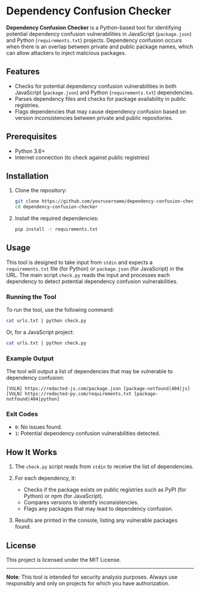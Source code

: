 
# Dependency Confusion Checker

**Dependency Confusion Checker** is a Python-based tool for identifying potential dependency confusion vulnerabilities in JavaScript (`package.json`) and Python (`requirements.txt`) projects. Dependency confusion occurs when there is an overlap between private and public package names, which can allow attackers to inject malicious packages.

## Features

- Checks for potential dependency confusion vulnerabilities in both JavaScript (`package.json`) and Python (`requirements.txt`) dependencies.
- Parses dependency files and checks for package availability in public registries.
- Flags dependencies that may cause dependency confusion based on version inconsistencies between private and public repositories.

## Prerequisites

- Python 3.6+
- Internet connection (to check against public registries)

## Installation

1. Clone the repository:

   ```bash
   git clone https://github.com/yourusername/dependency-confusion-checker.git
   cd dependency-confusion-checker
   ```

2. Install the required dependencies:

   ```bash
   pip install -r requirements.txt
   ```

## Usage

This tool is designed to take input from `stdin` and expects a `requirements.txt` file (for Python) or `package.json` (for JavaScript) in the URL. The main script `check.py` reads the input and processes each dependency to detect potential dependency confusion vulnerabilities.

### Running the Tool

To run the tool, use the following command:

```bash
cat urls.txt | python check.py
```

Or, for a JavaScript project:

```bash
cat urls.txt | python check.py
```

### Example Output

The tool will output a list of dependencies that may be vulnerable to dependency confusion:

```plaintext
[VULN] https://redacted-js.com/package.json [package-notfound|404|js]
[VULN] https://redacted-py.com/requirements.txt [package-notfound|404|python]
```

### Exit Codes

- `0`: No issues found.
- `1`: Potential dependency confusion vulnerabilities detected.

## How It Works

1. The `check.py` script reads from `stdin` to receive the list of dependencies.
2. For each dependency, it:
   - Checks if the package exists on public registries such as PyPI (for Python) or npm (for JavaScript).
   - Compares versions to identify inconsistencies.
   - Flags any packages that may lead to dependency confusion.

3. Results are printed in the console, listing any vulnerable packages found.

## License

This project is licensed under the MIT License.

---

**Note**: This tool is intended for security analysis purposes. Always use responsibly and only on projects for which you have authorization.
